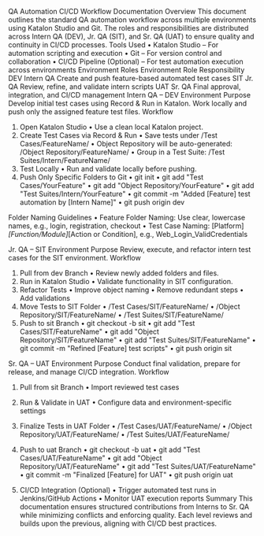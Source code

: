 QA Automation CI/CD Workflow Documentation
Overview
This document outlines the standard QA automation workflow across multiple environments using Katalon Studio and Git. The roles and responsibilities are distributed across Intern QA (DEV), Jr. QA (SIT), and Sr. QA (UAT) to ensure quality and continuity in CI/CD processes.
Tools Used
•	Katalon Studio – For automation scripting and execution
•	Git – For version control and collaboration
•	CI/CD Pipeline (Optional) – For test automation execution across environments
Environment Roles
Environment	Role	Responsibility
DEV	Intern QA	Create and push feature-based automated test cases
SIT	Jr. QA	Review, refine, and validate intern scripts
UAT	Sr. QA	Final approval, integration, and CI/CD management
Intern QA – DEV Environment
Purpose
Develop initial test cases using Record & Run in Katalon. Work locally and push only the assigned feature test files.
Workflow
1.	Open Katalon Studio
•	Use a clean local Katalon project.
2.	Create Test Cases via Record & Run
•	Save tests under /Test Cases/FeatureName/
•	Object Repository will be auto-generated: /Object Repository/FeatureName/
•	Group in a Test Suite: /Test Suites/Intern/FeatureName/
3.	Test Locally
•	Run and validate locally before pushing.
4.	Push Only Specific Folders to Git
•	git init
•	git add "Test Cases/YourFeature"
•	git add "Object Repository/YourFeature"
•	git add "Test Suites/Intern/YourFeature"
•	git commit -m "Added [Feature] test automation by [Intern Name]"
•	git push origin dev

Folder Naming Guidelines
•	Feature Folder Naming: Use clear, lowercase names, e.g., login, registration, checkout
•	Test Case Naming: [Platform]_[Function/Module]_[Action or Condition], e.g., Web_Login_ValidCredentials

Jr. QA – SIT Environment
Purpose
Review, execute, and refactor intern test cases for the SIT environment.
Workflow
1.	Pull from dev Branch
•	Review newly added folders and files.
2.	Run in Katalon Studio
•	Validate functionality in SIT configuration.
3.	Refactor Tests
•	Improve object naming
•	Remove redundant steps
•	Add validations
4.	Move Tests to SIT Folder
•	/Test Cases/SIT/FeatureName/
•	/Object Repository/SIT/FeatureName/
•	/Test Suites/SIT/FeatureName/
5.	Push to sit Branch
•	git checkout -b sit
•	git add "Test Cases/SIT/FeatureName"
•	git add "Object Repository/SIT/FeatureName"
•	git add "Test Suites/SIT/FeatureName"
•	git commit -m "Refined [Feature] test scripts"
•	git push origin sit

Sr. QA – UAT Environment
Purpose
Conduct final validation, prepare for release, and manage CI/CD integration.
Workflow
1.	Pull from sit Branch
•	Import reviewed test cases
2.	Run & Validate in UAT
•	Configure data and environment-specific settings
3.	Finalize Tests in UAT Folder
•	/Test Cases/UAT/FeatureName/
•	/Object Repository/UAT/FeatureName/
•	/Test Suites/UAT/FeatureName/
4.	Push to uat Branch
•	git checkout -b uat
•	git add "Test Cases/UAT/FeatureName"
•	git add "Object Repository/UAT/FeatureName"
•	git add "Test Suites/UAT/FeatureName"
•	git commit -m "Finalized [Feature] for UAT"
•	git push origin uat

5.	CI/CD Integration (Optional)
•	Trigger automated test runs in Jenkins/GitHub Actions
•	Monitor UAT execution reports
Summary
This documentation ensures structured contributions from Interns to Sr. QA while minimizing conflicts and enforcing quality. Each level reviews and builds upon the previous, aligning with CI/CD best practices.

